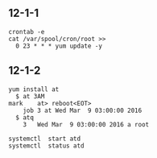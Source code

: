 12-1-1
----

    crontab -e
    cat /var/spool/cron/root >>
      0 23 * * * yum update -y

12-1-2
----

    yum install at  
      $ at 3AM
    mark    at> reboot<EOT>
        job 3 at Wed Mar  9 03:00:00 2016
      $ atq
        3	Wed Mar  9 03:00:00 2016 a root

    systemctl  start atd
    systemctl  status atd
